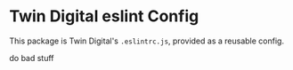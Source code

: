 # Twin Digital eslint Config

This package is Twin Digital's `.eslintrc.js`, provided as a reusable config.

do bad stuff